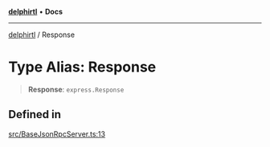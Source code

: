 [**delphirtl**](../README.md) • **Docs**

***

[delphirtl](../globals.md) / Response

# Type Alias: Response

> **Response**: `express.Response`

## Defined in

[src/BaseJsonRpcServer.ts:13](https://github.com/chuacw/delphirtl/blob/8ce65e250c1dfd9fa8a7bbe6d8347fa1cfdad851/src/BaseJsonRpcServer.ts#L13)
